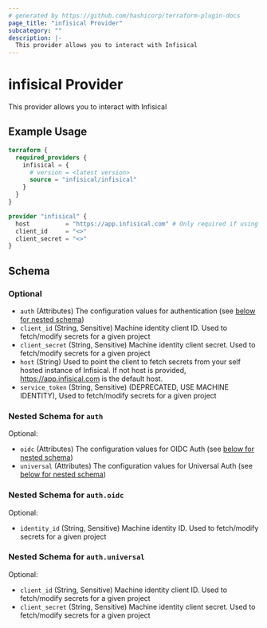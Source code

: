 ```yaml
---
# generated by https://github.com/hashicorp/terraform-plugin-docs
page_title: "infisical Provider"
subcategory: ""
description: |-
  This provider allows you to interact with Infisical
---
```


# infisical Provider

This provider allows you to interact with Infisical

## Example Usage

```terraform
terraform {
  required_providers {
    infisical = {
      # version = <latest version>
      source = "infisical/infisical"
    }
  }
}

provider "infisical" {
  host          = "https://app.infisical.com" # Only required if using self hosted instance of Infisical, default is https://app.infisical.com
  client_id     = "<>"
  client_secret = "<>"
}
```

<!-- schema generated by tfplugindocs -->
## Schema

### Optional

- `auth` (Attributes) The configuration values for authentication (see [below for nested schema](#nestedatt--auth))
- `client_id` (String, Sensitive) Machine identity client ID. Used to fetch/modify secrets for a given project
- `client_secret` (String, Sensitive) Machine identity client secret. Used to fetch/modify secrets for a given project
- `host` (String) Used to point the client to fetch secrets from your self hosted instance of Infisical. If not host is provided, https://app.infisical.com is the default host.
- `service_token` (String, Sensitive) (DEPRECATED, USE MACHINE IDENTITY), Used to fetch/modify secrets for a given project

<a id="nestedatt--auth"></a>
### Nested Schema for `auth`

Optional:

- `oidc` (Attributes) The configuration values for OIDC Auth (see [below for nested schema](#nestedatt--auth--oidc))
- `universal` (Attributes) The configuration values for Universal Auth (see [below for nested schema](#nestedatt--auth--universal))

<a id="nestedatt--auth--oidc"></a>
### Nested Schema for `auth.oidc`

Optional:

- `identity_id` (String, Sensitive) Machine identity ID. Used to fetch/modify secrets for a given project


<a id="nestedatt--auth--universal"></a>
### Nested Schema for `auth.universal`

Optional:

- `client_id` (String, Sensitive) Machine identity client ID. Used to fetch/modify secrets for a given project
- `client_secret` (String, Sensitive) Machine identity client secret. Used to fetch/modify secrets for a given project
